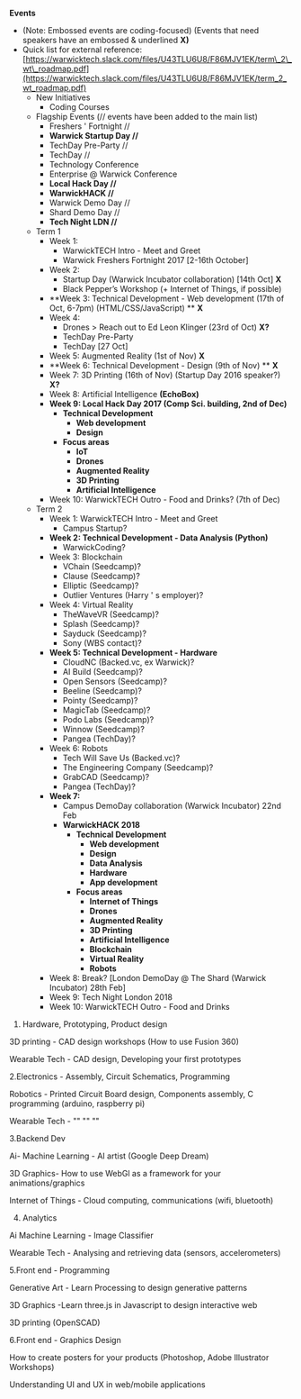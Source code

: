 **Events**

* \(Note: Embossed events are coding-focused\) \(Events that need speakers have an embossed 
  &
  underlined 
  **X\)**
* Quick list for external reference: 
  [https://warwicktech.slack.com/files/U43TLU6U8/F86MJV1EK/term\_2\_wt\_roadmap.pdf](https://warwicktech.slack.com/files/U43TLU6U8/F86MJV1EK/term_2_wt_roadmap.pdf)
  * New Initiatives
    * Coding Courses
  * Flagship Events \(// events have been added to the main list\)
    * Freshers
      '
       Fortnight //
    * **Warwick Startup Day //**
    * TechDay Pre-Party //
    * TechDay //
    * Technology Conference
    * Enterprise @ Warwick Conference
    * **Local Hack Day //**
    * **WarwickHACK //**
    * Warwick Demo Day //
    * Shard Demo Day //
    * **Tech Night LDN //**
  * Term 1
    * Week 1:
      * WarwickTECH Intro - Meet and Greet
      * Warwick Freshers Fortnight 2017 \[2-16th October\]
    * Week 2:
      * Startup Day \(Warwick Incubator collaboration\) \[14th Oct\]
        **X**
      * Black Pepper’s Workshop \(+ Internet of Things, if possible\)
    * **Week 3: Technical Development - Web development \(17th of Oct, 6-7pm\) \(HTML/CSS/JavaScript\) **
      **X**
    * Week 4:
      * Drones 
        &gt;
         Reach out to Ed Leon Klinger \(23rd of Oct\) 
        **X?**
      * TechDay Pre-Party
      * TechDay \[27 Oct\]
    * Week 5: Augmented Reality \(1st of Nov\) 
      **X**
    * **Week 6: Technical Development - Design \(9th of Nov\) **
      **X**
    * Week 7: 3D Printing \(16th of Nov\) \(Startup Day 2016 speaker?\) 
      **X?**
    * Week 8: Artificial Intelligence 
      **\(EchoBox\)**
    * **Week 9: Local Hack Day 2017 \(Comp Sci. building, 2nd of Dec\)**
      * **Technical Development**
        * **Web development**
        * **Design**
      * **Focus areas**
        * **IoT**
        * **Drones**
        * **Augmented Reality**
        * **3D Printing**
        * **Artificial Intelligence**
    * Week 10: WarwickTECH Outro - Food and Drinks? \(7th of Dec\)
  * Term 2
    * Week 1: WarwickTECH Intro - Meet and Greet
      * Campus Startup?
    * **Week 2: Technical Development - Data Analysis \(Python\)**
      * WarwickCoding?
    * Week 3: Blockchain
      * VChain \(Seedcamp\)?
      * Clause \(Seedcamp\)?
      * Elliptic \(Seedcamp\)?
      * Outlier Ventures \(Harry
        '
        s employer\)?
    * Week 4: Virtual Reality
      * TheWaveVR \(Seedcamp\)?
      * Splash \(Seedcamp\)?
      * Sayduck \(Seedcamp\)?
      * Sony \(WBS contact\)?
    * **Week 5: Technical Development - Hardware**
      * CloudNC \(Backed.vc, ex Warwick\)?
      * AI Build \(Seedcamp\)?
      * Open Sensors \(Seedcamp\)?
      * Beeline \(Seedcamp\)?
      * Pointy \(Seedcamp\)?
      * MagicTab \(Seedcamp\)?
      * Podo Labs \(Seedcamp\)?
      * Winnow \(Seedcamp\)?
      * Pangea \(TechDay\)?
    * Week 6: Robots
      * Tech Will Save Us \(Backed.vc\)?
      * The Engineering Company \(Seedcamp\)?
      * GrabCAD \(Seedcamp\)?
      * Pangea \(TechDay\)?
    * **Week 7:**
      * Campus DemoDay collaboration \(Warwick Incubator\) 22nd Feb
      * **WarwickHACK 2018**
        * **Technical Development**
          * **Web development**
          * **Design**
          * **Data Analysis**
          * **Hardware**
          * **App development**
        * **Focus areas**
          * **Internet of Things**
          * **Drones**
          * **Augmented Reality**
          * **3D Printing**
          * **Artificial Intelligence**
          * **Blockchain**
          * **Virtual Reality**
          * **Robots**
    * Week 8: Break? \[London DemoDay @ The Shard \(Warwick Incubator\) 28th Feb\]
    * Week 9: Tech Night London 2018
    * Week 10: WarwickTECH Outro - Food and Drinks



1. Hardware, Prototyping, Product design

3D printing - CAD design workshops \(How to use Fusion 360\)

Wearable Tech - CAD design, Developing your first prototypes

2.Electronics - Assembly, Circuit Schematics, Programming

Robotics -  Printed Circuit Board design, Components assembly, C programming \(arduino, raspberry pi\)

Wearable Tech - "" "" ""

3.Backend Dev

Ai- Machine Learning - AI artist \(Google Deep Dream\)

3D Graphics- How to use WebGl as a framework for your animations/graphics

Internet of Things - Cloud computing, communications \(wifi, bluetooth\)

4. Analytics

Ai Machine Learning - Image Classifier 

Wearable Tech - Analysing and retrieving data \(sensors, accelerometers\)

5.Front end - Programming

Generative Art - Learn Processing to design generative patterns

3D Graphics -Learn three.js in Javascript to design interactive web

3D printing \(OpenSCAD\)

6.Front end - Graphics Design

How to create posters for your products \(Photoshop, Adobe Illustrator Workshops\)

Understanding UI and UX in web/mobile applications



